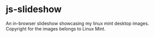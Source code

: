 js-slideshow
============

An in-browser slideshow showcasing my linux mint desktop images. Copyright for the images belongs to Linux Mint.
